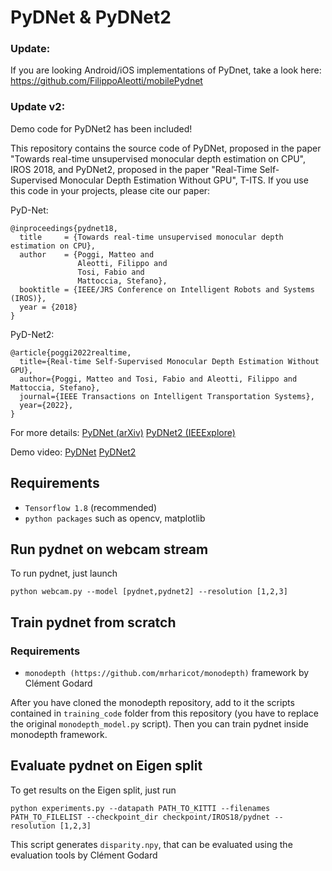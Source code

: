 # PyDNet & PyDNet2

### Update: 
If you are looking Android/iOS implementations of PyDnet, take a look here:
https://github.com/FilippoAleotti/mobilePydnet

### Update v2:
Demo code for PyDNet2 has been included!

This repository contains the source code of PyDNet, proposed in the paper "Towards real-time unsupervised monocular depth estimation on CPU", IROS 2018, and PyDNet2, proposed in the paper "Real-Time Self-Supervised Monocular Depth Estimation Without GPU", T-ITS.
If you use this code in your projects, please cite our paper:

PyD-Net:
```
@inproceedings{pydnet18,
  title     = {Towards real-time unsupervised monocular depth estimation on CPU},
  author    = {Poggi, Matteo and
               Aleotti, Filippo and
               Tosi, Fabio and
               Mattoccia, Stefano},
  booktitle = {IEEE/JRS Conference on Intelligent Robots and Systems (IROS)},
  year = {2018}
}
```

PyD-Net2:
```
@article{poggi2022realtime,
  title={Real-time Self-Supervised Monocular Depth Estimation Without GPU},
  author={Poggi, Matteo and Tosi, Fabio and Aleotti, Filippo and Mattoccia, Stefano},
  journal={IEEE Transactions on Intelligent Transportation Systems},
  year={2022},
}
```

For more details:
[PyDNet (arXiv)](https://arxiv.org/abs/1806.11430)
[PyDNet2 (IEEExplore)](https://ieeexplore.ieee.org/document/9733979)

Demo video:
[PyDNet](https://www.youtube.com/watch?v=Q6ao4Jrulns)
[PyDNet2](https://www.youtube.com/watch?v=Q6ao4Jrulns)

## Requirements

* `Tensorflow 1.8` (recommended) 
* `python packages` such as opencv, matplotlib

## Run pydnet on webcam stream

To run pydnet, just launch

```
python webcam.py --model [pydnet,pydnet2] --resolution [1,2,3]
```

## Train pydnet from scratch

### Requirements

* `monodepth (https://github.com/mrharicot/monodepth)` framework by Clément Godard

After you have cloned the monodepth repository, add to it the scripts contained in `training_code` folder from this repository (you have to replace the original `monodepth_model.py` script).
Then you can train pydnet inside monodepth framework.

## Evaluate pydnet on Eigen split

To get results on the Eigen split, just run

```
python experiments.py --datapath PATH_TO_KITTI --filenames PATH_TO_FILELIST --checkpoint_dir checkpoint/IROS18/pydnet --resolution [1,2,3]
```

This script generates `disparity.npy`, that can be evaluated using the evaluation tools by Clément Godard 
